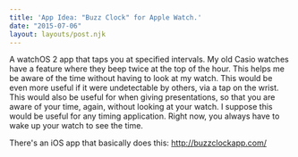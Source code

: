 ```yaml
---
title: 'App Idea: "Buzz Clock" for Apple Watch.'
date: "2015-07-06"
layout: layouts/post.njk
---
```


A watchOS 2 app that taps you at specified intervals. My old Casio watches have
a feature where they beep twice at the top of the hour. This helps me be aware
of the time without having to look at my watch. This would be even more useful
if it were undetectable by others, via a tap on the wrist. This would also be
useful for when giving presentations, so that you are aware of your time, again,
without looking at your watch. I suppose this would be useful for any timing
application. Right now, you always have to wake up your watch to see the time.

There's an iOS app that basically does this: http://buzzclockapp.com/
